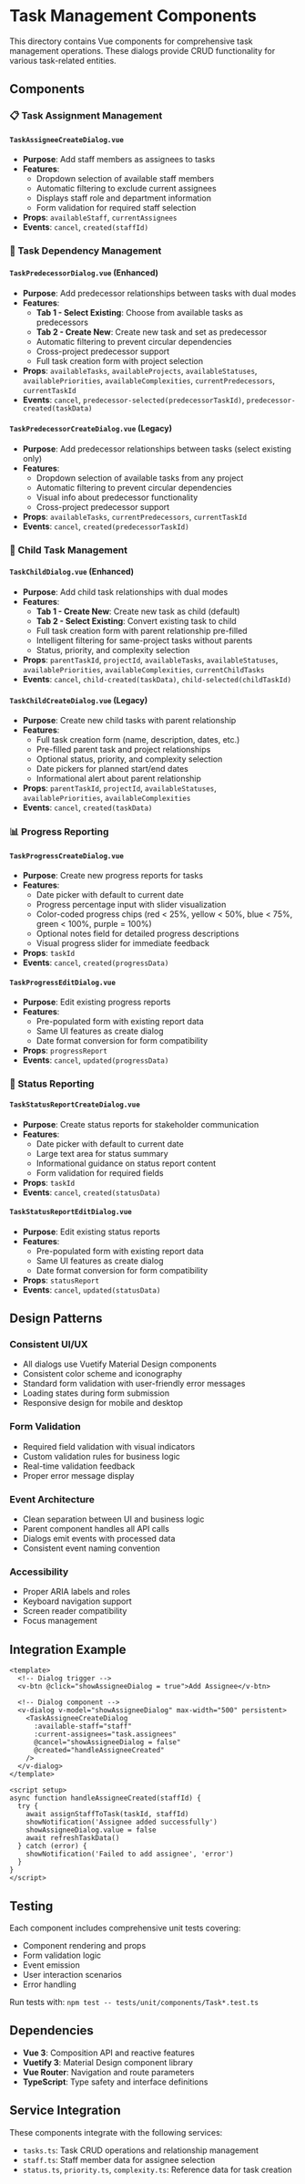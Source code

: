 # Task Management Components

This directory contains Vue components for comprehensive task management operations. These dialogs provide CRUD functionality for various task-related entities.

## Components

### 📋 Task Assignment Management

#### `TaskAssigneeCreateDialog.vue`
- **Purpose**: Add staff members as assignees to tasks
- **Features**: 
  - Dropdown selection of available staff members
  - Automatic filtering to exclude current assignees
  - Displays staff role and department information
  - Form validation for required staff selection
- **Props**: `availableStaff`, `currentAssignees`
- **Events**: `cancel`, `created(staffId)`

### 🔗 Task Dependency Management

#### `TaskPredecessorDialog.vue` (Enhanced)
- **Purpose**: Add predecessor relationships between tasks with dual modes
- **Features**:
  - **Tab 1 - Select Existing**: Choose from available tasks as predecessors
  - **Tab 2 - Create New**: Create new task and set as predecessor
  - Automatic filtering to prevent circular dependencies
  - Cross-project predecessor support
  - Full task creation form with project selection
- **Props**: `availableTasks`, `availableProjects`, `availableStatuses`, `availablePriorities`, `availableComplexities`, `currentPredecessors`, `currentTaskId`
- **Events**: `cancel`, `predecessor-selected(predecessorTaskId)`, `predecessor-created(taskData)`

#### `TaskPredecessorCreateDialog.vue` (Legacy)
- **Purpose**: Add predecessor relationships between tasks (select existing only)
- **Features**:
  - Dropdown selection of available tasks from any project
  - Automatic filtering to prevent circular dependencies
  - Visual info about predecessor functionality
  - Cross-project predecessor support
- **Props**: `availableTasks`, `currentPredecessors`, `currentTaskId`
- **Events**: `cancel`, `created(predecessorTaskId)`

### 👶 Child Task Management

#### `TaskChildDialog.vue` (Enhanced)
- **Purpose**: Add child task relationships with dual modes
- **Features**:
  - **Tab 1 - Create New**: Create new task as child (default)
  - **Tab 2 - Select Existing**: Convert existing task to child
  - Full task creation form with parent relationship pre-filled
  - Intelligent filtering for same-project tasks without parents
  - Status, priority, and complexity selection
- **Props**: `parentTaskId`, `projectId`, `availableTasks`, `availableStatuses`, `availablePriorities`, `availableComplexities`, `currentChildTasks`
- **Events**: `cancel`, `child-created(taskData)`, `child-selected(childTaskId)`

#### `TaskChildCreateDialog.vue` (Legacy)
- **Purpose**: Create new child tasks with parent relationship
- **Features**:
  - Full task creation form (name, description, dates, etc.)
  - Pre-filled parent task and project relationships
  - Optional status, priority, and complexity selection
  - Date pickers for planned start/end dates
  - Informational alert about parent relationship
- **Props**: `parentTaskId`, `projectId`, `availableStatuses`, `availablePriorities`, `availableComplexities`
- **Events**: `cancel`, `created(taskData)`

### 📊 Progress Reporting

#### `TaskProgressCreateDialog.vue`
- **Purpose**: Create new progress reports for tasks
- **Features**:
  - Date picker with default to current date
  - Progress percentage input with slider visualization
  - Color-coded progress chips (red < 25%, yellow < 50%, blue < 75%, green < 100%, purple = 100%)
  - Optional notes field for detailed progress descriptions
  - Visual progress slider for immediate feedback
- **Props**: `taskId`
- **Events**: `cancel`, `created(progressData)`

#### `TaskProgressEditDialog.vue`
- **Purpose**: Edit existing progress reports
- **Features**:
  - Pre-populated form with existing report data
  - Same UI features as create dialog
  - Date format conversion for form compatibility
- **Props**: `progressReport`
- **Events**: `cancel`, `updated(progressData)`

### 📝 Status Reporting

#### `TaskStatusReportCreateDialog.vue`
- **Purpose**: Create status reports for stakeholder communication
- **Features**:
  - Date picker with default to current date
  - Large text area for status summary
  - Informational guidance on status report content
  - Form validation for required fields
- **Props**: `taskId`
- **Events**: `cancel`, `created(statusData)`

#### `TaskStatusReportEditDialog.vue`
- **Purpose**: Edit existing status reports
- **Features**:
  - Pre-populated form with existing report data
  - Same UI features as create dialog
  - Date format conversion for form compatibility
- **Props**: `statusReport`
- **Events**: `cancel`, `updated(statusData)`

## Design Patterns

### Consistent UI/UX
- All dialogs use Vuetify Material Design components
- Consistent color scheme and iconography
- Standard form validation with user-friendly error messages
- Loading states during form submission
- Responsive design for mobile and desktop

### Form Validation
- Required field validation with visual indicators
- Custom validation rules for business logic
- Real-time validation feedback
- Proper error message display

### Event Architecture
- Clean separation between UI and business logic
- Parent component handles all API calls
- Dialogs emit events with processed data
- Consistent event naming convention

### Accessibility
- Proper ARIA labels and roles
- Keyboard navigation support
- Screen reader compatibility
- Focus management

## Integration Example

```vue
<template>
  <!-- Dialog trigger -->
  <v-btn @click="showAssigneeDialog = true">Add Assignee</v-btn>
  
  <!-- Dialog component -->
  <v-dialog v-model="showAssigneeDialog" max-width="500" persistent>
    <TaskAssigneeCreateDialog
      :available-staff="staff"
      :current-assignees="task.assignees"
      @cancel="showAssigneeDialog = false"
      @created="handleAssigneeCreated"
    />
  </v-dialog>
</template>

<script setup>
async function handleAssigneeCreated(staffId) {
  try {
    await assignStaffToTask(taskId, staffId)
    showNotification('Assignee added successfully')
    showAssigneeDialog.value = false
    await refreshTaskData()
  } catch (error) {
    showNotification('Failed to add assignee', 'error')
  }
}
</script>
```

## Testing

Each component includes comprehensive unit tests covering:
- Component rendering and props
- Form validation logic
- Event emission
- User interaction scenarios
- Error handling

Run tests with: `npm test -- tests/unit/components/Task*.test.ts`

## Dependencies

- **Vue 3**: Composition API and reactive features
- **Vuetify 3**: Material Design component library
- **Vue Router**: Navigation and route parameters
- **TypeScript**: Type safety and interface definitions

## Service Integration

These components integrate with the following services:
- `tasks.ts`: Task CRUD operations and relationship management
- `staff.ts`: Staff member data for assignee selection
- `status.ts`, `priority.ts`, `complexity.ts`: Reference data for task creation